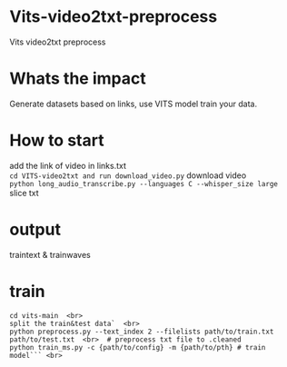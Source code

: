 # Vits-video2txt-preprocess
Vits video2txt preprocess
# Whats the impact
Generate datasets based on links, use VITS model train your data.
# How to start
add the link of video in links.txt <br>
`cd VITS-video2txt and run download_video.py` download video <br>
`python long_audio_transcribe.py --languages C --whisper_size large` slice txt  <br>
# output
traintext & trainwaves 
# train
```cd ..  <br>
cd vits-main  <br>
split the train&test data`  <br>
python preprocess.py --text_index 2 --filelists path/to/train.txt path/to/test.txt  <br>  # preprocess txt file to .cleaned
python train_ms.py -c {path/to/config} -m {path/to/pth} # train model``` <br>
